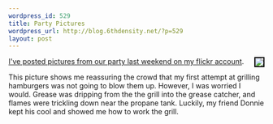 ```yaml
--- 
wordpress_id: 529
title: Party Pictures
wordpress_url: http://blog.6thdensity.net/?p=529
layout: post
---
```

<div style="float: right; margin-left: 10px; margin-bottom: 10px"><a title="photo sharing" href="http://www.flickr.com/photos/jeremy6d/257455597/"><img style="border: 2px solid #000000" src="http://static.flickr.com/112/257455597_4cf8114031_m.jpg' /></a><span style="font-size: 0.9em; margin-top: 0px">
</span></div>
I've posted pictures from our party last weekend on <a href="http://flickr.com/photos/jeremy6d">my flickr account</a>.

This picture shows me reassuring the crowd that my first attempt at grilling hamburgers was not going to blow them up.  However, I was worried I would.  Grease was dripping from the the grill into the grease catcher, and flames were trickling down near the propane tank.  Luckily, my friend Donnie kept his cool and showed me how to work the grill.
<br clear="all" />
